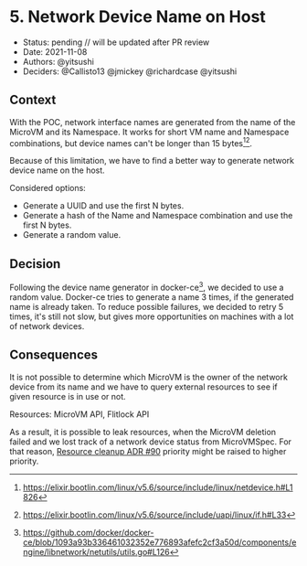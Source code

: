 # 5. Network Device Name on Host

* Status: pending   // will be updated after PR review
* Date: 2021-11-08
* Authors: @yitsushi
* Deciders: @Callisto13 @jmickey @richardcase @yitsushi

## Context

With the POC, network interface names are generated from the name of the
MicroVM and its Namespace. It works for short VM name and Namespace
combinations, but device names can't be longer than 15 bytes[^1][^2].

Because of this limitation, we have to find a better way to generate network
device name on the host.

Considered options:

* Generate a UUID and use the first N bytes.
* Generate a hash of the Name and Namespace combination and use the first N
  bytes.
* Generate a random value.

[^1]: https://elixir.bootlin.com/linux/v5.6/source/include/linux/netdevice.h#L1826
[^2]: https://elixir.bootlin.com/linux/v5.6/source/include/uapi/linux/if.h#L33

## Decision

Following the device name generator in docker-ce[^3], we decided to use a random
value. Docker-ce tries to generate a name 3 times, if the generated name is
already taken. To reduce possible failures, we decided to retry 5 times,
it's still not slow, but gives more opportunities on machines with a lot of
network devices.

[^3]: https://github.com/docker/docker-ce/blob/1093a93b336461032352e776893afefc2cf3a50d/components/engine/libnetwork/netutils/utils.go#L126

## Consequences

It is not possible to determine which MicroVM is the owner of the network
device from its name and we have to query external resources to see if given
resource is in use or not.

Resources: MicroVM API, Flitlock API

As a result, it is possible to leak resources, when the MicroVM deletion failed
and we lost track of a network device status from MicroVMSpec. For that reason,
[Resource cleanup ADR #90][issue-90] priority might be raised to higher priority.

[issue-90]: https://github.com/weaveworks/flintlock/issues/90
